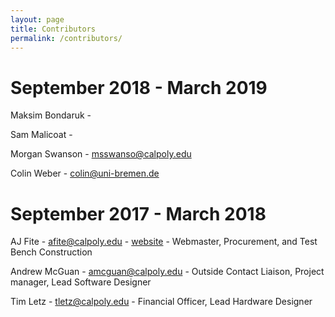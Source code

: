 ```yaml
---
layout: page
title: Contributors
permalink: /contributors/
---
```

# September 2018 - March 2019

Maksim Bondaruk -  

Sam Malicoat - 

Morgan Swanson - [msswanso@calpoly.edu](mailto:msswanso@calpoly.edu) 

Colin Weber - [colin@uni-bremen.de](mailto:colin@uni-bremen.de)



# September 2017 - March 2018
AJ Fite - [afite@calpoly.edu](mailto:afite@calpoly.edu) - [website](https://ajfite.com) - Webmaster, Procurement, and Test Bench Construction

Andrew McGuan - [amcguan@calpoly.edu](mailto:amcguan@calpoly.edu) - Outside Contact Liaison, Project manager, Lead Software Designer

Tim Letz - [tletz@calpoly.edu](mailto:tletz@calpoly.edu) - Financial Officer, Lead Hardware Designer
